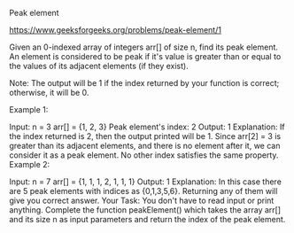 Peak element

https://www.geeksforgeeks.org/problems/peak-element/1

Given an 0-indexed array of integers arr[] of size n, find its peak element. An element is considered to be peak if it's value is greater than or equal to the values of its adjacent elements (if they exist).

Note: The output will be 1 if the index returned by your function is correct; otherwise, it will be 0.

Example 1:


Input: 
n = 3
arr[] = {1, 2, 3}
Peak element's index: 2
Output: 
1
Explanation: 
If the index returned is 2, then the output printed will be 1. Since arr[2] = 3 is greater than its adjacent elements, and there is no element after it, we can consider it as a peak element. No other index satisfies the same property.
Example 2:

Input:
n = 7
arr[] = {1, 1, 1, 2, 1, 1, 1}
Output: 
1
Explanation: 
In this case there are 5 peak elements with indices as {0,1,3,5,6}. Returning any of them will give you correct answer.
Your Task:
You don't have to read input or print anything. Complete the function peakElement() which takes the array arr[] and its size n as input parameters and return the index of the peak element.
